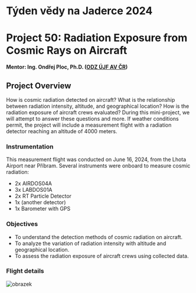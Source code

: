 # Týden vědy na Jaderce 2024
# Project 50: Radiation Exposure from Cosmic Rays on Aircraft

**Mentor: Ing. Ondřej Ploc, Ph.D. ([ODZ ÚJF AV ČR](https://www.ujf.cas.cz/cs/oddeleni/oddeleni-dozimetrie-zareni/))**

## Project Overview

How is cosmic radiation detected on aircraft? What is the relationship between radiation intensity, altitude, and geographical location? How is the radiation exposure of aircraft crews evaluated? During this mini-project, we will attempt to answer these questions and more. If weather conditions permit, the project will include a measurement flight with a radiation detector reaching an altitude of 4000 meters.

### Instrumentation

This measurement flight was conducted on June 16, 2024, from the Lhota Airport near Příbram. Several instruments were onboard to measure cosmic radiation:

- 2x AIRDOS04A
- 3x LABDOS01A
- 2x RT Particle Detector
- 1x (another detector)
- 1x Barometer with GPS 

### Objectives

- To understand the detection methods of cosmic radiation on aircraft.
- To analyze the variation of radiation intensity with altitude and geographical location.
- To assess the radiation exposure of aircraft crews using collected data.


### Flight details

![obrazek](https://github.com/ODZ-UJF-AV-CR/TydenVedy2024_OnboardSpaceRadiation/assets/5196729/ae842b6e-afdc-411a-9d97-bd838b8f65de)
